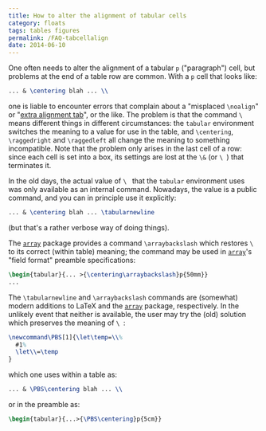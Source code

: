 ```yaml
---
title: How to alter the alignment of tabular cells
category: floats
tags: tables figures
permalink: /FAQ-tabcellalign
date: 2014-06-10
---
```


One often needs to alter the alignment of a tabular `p` ("paragraph")
cell, but problems at the end of a table row are common.  With a
`p` cell that looks like:
```latex
... & \centering blah ... \\
```
one is liable to encounter errors that complain about a
"misplaced `\noalign`" or "[extra alignment tab](FAQ-altabcr)", or the like.
The problem is that the command `\ ` means different things in
different circumstances: the `tabular` environment
switches the meaning to a value for use in the table, and
`\centering`, `\raggedright` and `\raggedleft` all change the
meaning to something incompatible.  Note that the problem only
arises in the last cell of a row: since each cell is set into a box,
its settings are lost at the `\&` (or `\ `) that
terminates it. 

In the old days, the actual value of `\ ` that the
`tabular` environment uses was only available as an
internal command.  Nowadays, the value is a public command, and you
can in principle use it explicitly:
```latex
... & \centering blah ... \tabularnewline
```
(but that's a rather verbose way of doing things).

The [`array`](https://ctan.org/pkg/array) package provides a command `\arraybackslash`
which restores `\ ` to its correct (within table) meaning;
the command may be used in [`array`](https://ctan.org/pkg/array)'s "field format" preamble
specifications:
```latex
\begin{tabular}{... >{\centering\arraybackslash}p{50mm}}
...
```

The `\tabularnewline` and `\arraybackslash` commands are
(somewhat) modern additions to LaTeX and the [`array`](https://ctan.org/pkg/array)
package, respectively.  In the unlikely event that neither is
available, the user may try the (old) solution which preserves the
meaning of `\ `:
<!-- {% raw %} -->
```latex
\newcommand\PBS[1]{\let\temp=\\%
  #1%
  \let\\=\temp
}
```
<!-- {% endraw %} -->
which one uses within a table as:
```latex
... & \PBS\centering blah ... \\
```
or in the preamble as:
```latex
\begin{tabular}{...>{\PBS\centering}p{5cm}}
```

